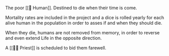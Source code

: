 The poor [[👤 Human]]. Destined to die when their time is come.

Mortality rates are included in the project and a dice is rolled yearly for each alive human in the population in order to asses if and when they should die.

When they die, humans are not removed from memory, in order to reverse and even extend Life in the opposite direction.

A [[🧙‍♂️ Priest]] is scheduled to bid them farewell.
